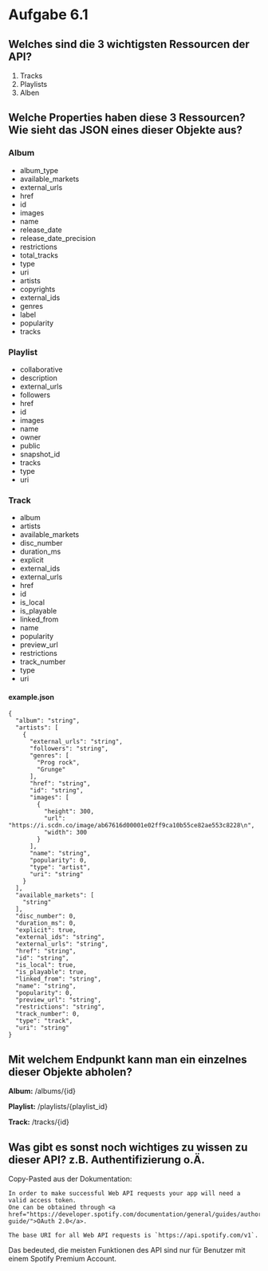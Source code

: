 # Aufgabe 6.1

## Welches sind die 3 wichtigsten Ressourcen der API?

1. Tracks
2. Playlists
3. Alben

## Welche Properties haben diese 3 Ressourcen? Wie sieht das JSON eines dieser Objekte aus?

### Album
- album_type
- available_markets
- external_urls
- href
- id
- images
- name
- release_date
- release_date_precision
- restrictions
- total_tracks
- type
- uri
- artists
- copyrights
- external_ids
- genres
- label
- popularity
- tracks

### Playlist
- collaborative
- description
- external_urls
- followers
- href
- id
- images
- name
- owner	
- public
- snapshot_id
- tracks
- type
- uri

### Track
- album
- artists
- available_markets
- disc_number
- duration_ms
- explicit
- external_ids
- external_urls
- href
- id
- is_local
- is_playable
- linked_from
- name
- popularity
- preview_url
- restrictions
- track_number
- type
- uri

#### example.json
```
{
  "album": "string",
  "artists": [
    {
      "external_urls": "string",
      "followers": "string",
      "genres": [
        "Prog rock",
        "Grunge"
      ],
      "href": "string",
      "id": "string",
      "images": [
        {
          "height": 300,
          "url": "https://i.scdn.co/image/ab67616d00001e02ff9ca10b55ce82ae553c8228\n",
          "width": 300
        }
      ],
      "name": "string",
      "popularity": 0,
      "type": "artist",
      "uri": "string"
    }
  ],
  "available_markets": [
    "string"
  ],
  "disc_number": 0,
  "duration_ms": 0,
  "explicit": true,
  "external_ids": "string",
  "external_urls": "string",
  "href": "string",
  "id": "string",
  "is_local": true,
  "is_playable": true,
  "linked_from": "string",
  "name": "string",
  "popularity": 0,
  "preview_url": "string",
  "restrictions": "string",
  "track_number": 0,
  "type": "track",
  "uri": "string"
}
```

## Mit welchem Endpunkt kann man ein einzelnes dieser Objekte abholen?

**Album:** /albums/{id}

**Playlist:** /playlists/{playlist_id}

**Track:** /tracks/{id}

## Was gibt es sonst noch wichtiges zu wissen zu dieser API? z.B. Authentifizierung o.Ä.

Copy-Pasted aus der Dokumentation:
```
In order to make successful Web API requests your app will need a valid access token. 
One can be obtained through <a href="https://developer.spotify.com/documentation/general/guides/authorization-guide/">OAuth 2.0</a>.

The base URI for all Web API requests is `https://api.spotify.com/v1`.
```
Das bedeuted, die meisten Funktionen des API sind nur für Benutzer mit einem Spotify Premium Account. 
